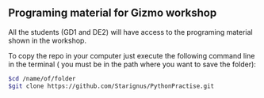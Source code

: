 ## Programing material for Gizmo workshop

All the students (GD1 and DE2) will have access to the programing material shown in the workshop.

To copy the repo in your computer just execute the following command line in the terminal ( you must be in the path where you want to save the folder):

``` bash
$cd /name/of/folder
$git clone https://github.com/Starignus/PythonPractise.git
```  
